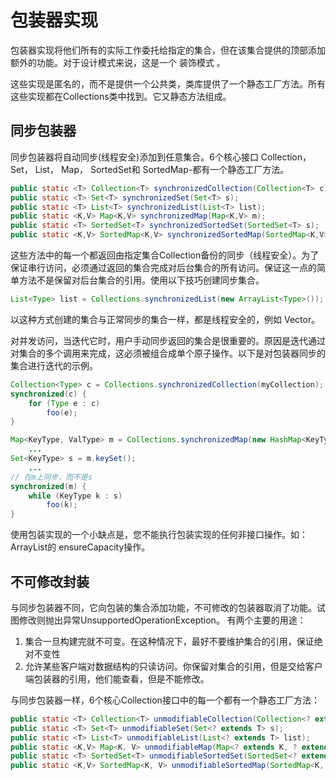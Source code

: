 # 包装器实现
包装器实现将他们所有的实际工作委托给指定的集合，但在该集合提供的顶部添加额外的功能。对于设计模式来说，这是一个 装饰模式 。

这些实现是匿名的，而不是提供一个公共类，类库提供了一个静态工厂方法。所有这些实现都在Collections类中找到。它又静态方法组成。

## 同步包装器

同步包装器将自动同步(线程安全)添加到任意集合。6个核心接口 Collection， Set， List， Map， SortedSet和 SortedMap-都有一个静态工厂方法。
```java
public static <T> Collection<T> synchronizedCollection(Collection<T> c);
public static <T> Set<T> synchronizedSet(Set<T> s);
public static <T> List<T> synchronizedList(List<T> list);
public static <K,V> Map<K,V> synchronizedMap(Map<K,V> m);
public static <T> SortedSet<T> synchronizedSortedSet(SortedSet<T> s);
public static <K,V> SortedMap<K,V> synchronizedSortedMap(SortedMap<K,V> m);
```

这些方法中的每一个都返回由指定集合Collection备份的同步（线程安全）。为了保证串行访问，必须通过返回的集合完成对后台集合的所有访问。保证这一点的简单方法不是保留对后台集合的引用。使用以下技巧创建同步集合。

```java
List<Type> list = Collections.synchronizedList(new ArrayList<Type>());
```

以这种方式创建的集合与正常同步的集合一样，都是线程安全的，例如 Vector。

对并发访问，当迭代它时，用户手动同步返回的集合是很重要的。原因是迭代通过对集合的多个调用来完成，这必须被组合成单个原子操作。以下是对包装器同步的集合进行迭代的示例。
```java
Collection<Type> c = Collections.synchronizedCollection(myCollection);
synchronized(c) {
    for (Type e : c)
        foo(e);
}
```

```java
Map<KeyType, ValType> m = Collections.synchronizedMap(new HashMap<KeyType, ValType>());
    ...
Set<KeyType> s = m.keySet();
    ...
// 在m上同步，而不是s
synchronized(m) {
    while (KeyType k : s)
        foo(k);
}
```

使用包装实现的一个小缺点是，您不能执行包装实现的任何非接口操作。如：ArrayList的 ensureCapacity操作。

## 不可修改封装

与同步包装器不同，它向包装的集合添加功能，不可修改的包装器取消了功能。试图修改则抛出异常UnsupportedOperationException。
有两个主要的用途：

1. 集合一旦构建完就不可变。在这种情况下，最好不要维护集合的引用，保证绝对不变性
2. 允许某些客户端对数据结构的只读访问。你保留对集合的引用，但是交给客户端包装器的引用，他们能查看，但是不能修改。

 与同步包装器一样，6个核心Collection接口中的每一个都有一个静态工厂方法：
 ```java
 public static <T> Collection<T> unmodifiableCollection(Collection<? extends T> c);
public static <T> Set<T> unmodifiableSet(Set<? extends T> s);
public static <T> List<T> unmodifiableList(List<? extends T> list);
public static <K,V> Map<K, V> unmodifiableMap(Map<? extends K, ? extends V> m);
public static <T> SortedSet<T> unmodifiableSortedSet(SortedSet<? extends T> s);
public static <K,V> SortedMap<K, V> unmodifiableSortedMap(SortedMap<K, ? extends V> m);
 ```